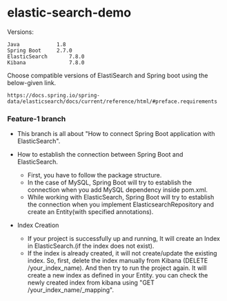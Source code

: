 # elastic-search-demo

Versions:

	Java			1.8
	Spring Boot		2.7.0
	ElasticSearch	  	7.8.0
	Kibana		        7.8.0


Choose compatible versions of ElastiSearch and Spring boot using the below-given link.

	https://docs.spring.io/spring-data/elasticsearch/docs/current/reference/html/#preface.requirements
	
	
### **Feature-1 branch**

- This branch is all about "How to connect Spring Boot application with ElasticSearch".
- How to establish the connection between Spring Boot and ElasticSearch.
	- First, you have to follow the package structure.
	- In the case of MySQL, Spring Boot will try to establish the connection when you add MySQL dependency inside pom.xml.
	- While working with ElasticSearch, Spring Boot will try to establish the connection when you implement ElasticsearchRepository and create an Entity(with specified annotations).

- Index Creation
	- If your project is successfully up and running, It will create an Index in ElasticSearch.(if the index does not exist).
	- If the index is already created, it will not create/update the existing index. So, first, delete the index manually from Kibana (DELETE /your_index_name). And then try to run the project again. It will create a new index as defined in your Entity. you can check the newly created index from kibana using "GET /your_index_name/_mapping".

